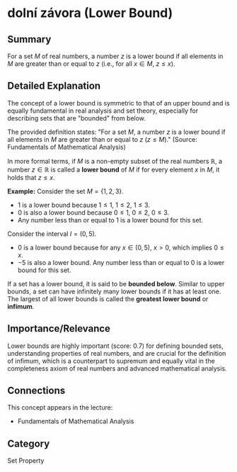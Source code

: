 # dolní závora (Lower Bound)

## Summary
For a set $M$ of real numbers, a number $z$ is a lower bound if all elements in $M$ are greater than or equal to $z$ (i.e., for all $x \in M$, $z \le x$).

## Detailed Explanation
The concept of a lower bound is symmetric to that of an upper bound and is equally fundamental in real analysis and set theory, especially for describing sets that are "bounded" from below.

The provided definition states:
"For a set $M$, a number $z$ is a lower bound if all elements in $M$ are greater than or equal to $z$ ($z \le M$)." (Source: Fundamentals of Mathematical Analysis)

In more formal terms, if $M$ is a non-empty subset of the real numbers $\mathbb{R}$, a number $z \in \mathbb{R}$ is called a **lower bound** of $M$ if for every element $x$ in $M$, it holds that $z \le x$.

**Example:**
Consider the set $M = \{1, 2, 3\}$.
*   $1$ is a lower bound because $1 \le 1$, $1 \le 2$, $1 \le 3$.
*   $0$ is also a lower bound because $0 \le 1$, $0 \le 2$, $0 \le 3$.
*   Any number less than or equal to $1$ is a lower bound for this set.

Consider the interval $I = (0, 5)$.
*   $0$ is a lower bound because for any $x \in (0, 5)$, $x > 0$, which implies $0 \le x$.
*   $-5$ is also a lower bound.
Any number less than or equal to $0$ is a lower bound for this set.

If a set has a lower bound, it is said to be **bounded below**. Similar to upper bounds, a set can have infinitely many lower bounds if it has at least one. The largest of all lower bounds is called the **greatest lower bound** or **infimum**.

## Importance/Relevance
Lower bounds are highly important (score: 0.7) for defining bounded sets, understanding properties of real numbers, and are crucial for the definition of infimum, which is a counterpart to supremum and equally vital in the completeness axiom of real numbers and advanced mathematical analysis.

## Connections
This concept appears in the lecture:
*   Fundamentals of Mathematical Analysis

## Category
Set Property